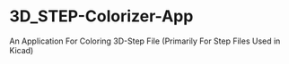 # 3D_STEP-Colorizer-App
An Application For Coloring 3D-Step File (Primarily For Step Files Used in Kicad)
